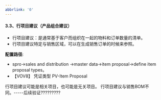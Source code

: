 ```yaml
---
abbrlink: '0'
---
```

#### 3.3、行项目建议（产品组合建议）

* 行项目建议：是通常基于客户而组织在一起的物料和订单数量的清单。
* 行项目建议特定与销售区域，可以在生成销售订单的时候来参照。

__配置路径__:
* spro->sales and distribution ->master data->item proposal->define item proposal types。
* 【VOV8】
凭证类型 PV-Item Proposal

行项目建议可能是相关项目，也可能是无关项目。
行项目建议与销售BOM不同。-----后续验证?????????

